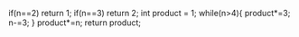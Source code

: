 if(n==2) return 1;
if(n==3) return 2;
int product = 1;
while(n>4){
product*=3;
n-=3;
}
product*=n;
return product;